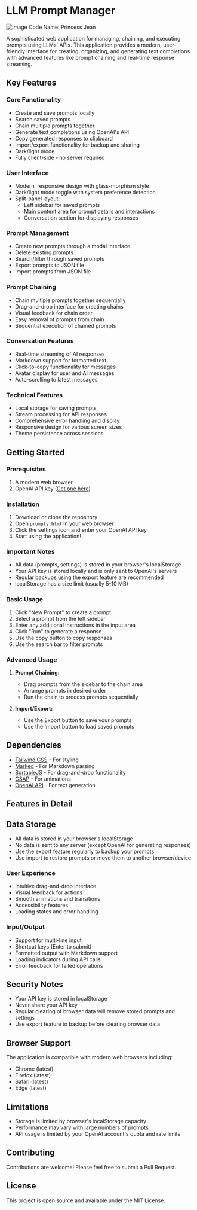 # LLM Prompt Manager
![image](https://github.com/user-attachments/assets/9707da49-61e5-464c-84b6-993f8fad0b58)
Code Name: Princess Jean

A sophisticated web application for managing, chaining, and executing prompts using LLMs' APIs. This application provides a modern, user-friendly interface for creating, organizing, and generating text completions with advanced features like prompt chaining and real-time response streaming.

## Key Features

### Core Functionality
- Create and save prompts locally
- Search saved prompts
- Chain multiple prompts together
- Generate text completions using OpenAI's API
- Copy generated responses to clipboard
- Import/export functionality for backup and sharing
- Dark/light mode
- Fully client-side - no server required

### User Interface
- Modern, responsive design with glass-morphism style
- Dark/light mode toggle with system preference detection
- Split-panel layout:
  - Left sidebar for saved prompts
  - Main content area for prompt details and interactions
  - Conversation section for displaying responses

### Prompt Management
- Create new prompts through a modal interface
- Delete existing prompts
- Search/filter through saved prompts
- Export prompts to JSON file
- Import prompts from JSON file

### Prompt Chaining
- Chain multiple prompts together sequentially
- Drag-and-drop interface for creating chains
- Visual feedback for chain order
- Easy removal of prompts from chain
- Sequential execution of chained prompts

### Conversation Features
- Real-time streaming of AI responses
- Markdown support for formatted text
- Click-to-copy functionality for messages
- Avatar display for user and AI messages
- Auto-scrolling to latest messages

### Technical Features
- Local storage for saving prompts
- Stream processing for API responses
- Comprehensive error handling and display
- Responsive design for various screen sizes
- Theme persistence across sessions

## Getting Started

### Prerequisites
1. A modern web browser
2. OpenAI API key ([Get one here](https://platform.openai.com/account/api-keys))

### Installation
1. Download or clone the repository
2. Open `prompts.html` in your web browser
3. Click the settings icon and enter your OpenAI API key
4. Start using the application!

### Important Notes
- All data (prompts, settings) is stored in your browser's localStorage
- Your API key is stored locally and is only sent to OpenAI's servers
- Regular backups using the export feature are recommended
- localStorage has a size limit (usually 5-10 MB)

### Basic Usage
1. Click "New Prompt" to create a prompt
2. Select a prompt from the left sidebar
3. Enter any additional instructions in the input area
4. Click "Run" to generate a response
5. Use the copy button to copy responses
6. Use the search bar to filter prompts

### Advanced Usage
1. **Prompt Chaining:**
   - Drag prompts from the sidebar to the chain area
   - Arrange prompts in desired order
   - Run the chain to process prompts sequentially

2. **Import/Export:**
   - Use the Export button to save your prompts
   - Use the Import button to load saved prompts

## Dependencies
- [Tailwind CSS](https://tailwindcss.com/) - For styling
- [Marked](https://marked.js.org/) - For Markdown parsing
- [SortableJS](https://sortablejs.github.io/Sortable/) - For drag-and-drop functionality
- [GSAP](https://greensock.com/gsap/) - For animations
- [OpenAI API](https://platform.openai.com/) - For text generation

## Features in Detail

## Data Storage
- All data is stored in your browser's localStorage
- No data is sent to any server (except OpenAI for generating responses)
- Use the export feature regularly to backup your prompts
- Use import to restore prompts or move them to another browser/device

### User Experience
- Intuitive drag-and-drop interface
- Visual feedback for actions
- Smooth animations and transitions
- Accessibility features
- Loading states and error handling

### Input/Output
- Support for multi-line input
- Shortcut keys (Enter to submit)
- Formatted output with Markdown support
- Loading indicators during API calls
- Error feedback for failed operations

## Security Notes
- Your API key is stored in localStorage
- Never share your API key
- Regular clearing of browser data will remove stored prompts and settings
- Use export feature to backup before clearing browser data

## Browser Support
The application is compatible with modern web browsers including:
- Chrome (latest)
- Firefox (latest)
- Safari (latest)
- Edge (latest)

## Limitations
- Storage is limited by browser's localStorage capacity
- Performance may vary with large numbers of prompts
- API usage is limited by your OpenAI account's quota and rate limits

## Contributing
Contributions are welcome! Please feel free to submit a Pull Request.

## License
This project is open source and available under the MIT License.
